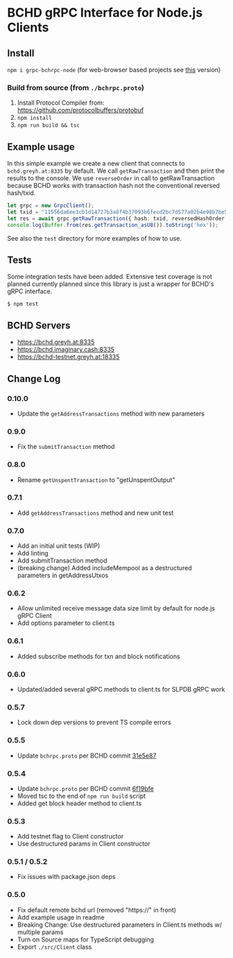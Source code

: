 # BCHD gRPC Interface for Node.js Clients


## Install
`npm i grpc-bchrpc-node` (for web-browser based projects see [this](https://github.com/jcramer/grpc-bchrpc-web) version)


### Build from source (from `./bchrpc.proto`)
1. Install Protocol Compiler from: https://github.com/protocolbuffers/protobuf
2. `npm install`
3. `npm run build && tsc`


## Example usage

In this simple example we create a new client that connects to `bchd.greyh.at:8335` by default.  We call `getRawTransaction` and then print the results to the console.  We use `reverseOrder` in call to getRawTransaction because BCHD works with transaction hash not the conventional reversed hash/txid.

```ts
let grpc = new GrpcClient();
let txid = "11556da6ee3cb1d14727b3a8f4b37093b6fecd2bc7d577a02b4e98b7be58a7e8";
let res = await grpc.getRawTransaction({ hash: txid, reversedHashOrder: true });
console.log(Buffer.from(res.getTransaction_asU8()).toString('hex'));
```

See also the `test` directory for more examples of how to use.


## Tests

Some integration tests have been added. Extensive test coverage is not planned currently planned since this library is just a wrapper for BCHD's gRPC interface.

`$ npm test`


## BCHD Servers
* https://bchd.greyh.at:8335
* https://bchd.imaginary.cash:8335
* https://bchd-testnet.greyh.at:18335


## Change Log

### 0.10.0
- Update the `getAddressTransactions` method with new parameters

### 0.9.0
- Fix the `submitTransaction` method

### 0.8.0
- Rename `getUnspentTransaction` to "getUnspentOutput"

### 0.7.1
- Add `getAddressTransactions` method and new unit test

### 0.7.0
- Add an initial unit tests (WIP)
- Add linting
- Add submitTransaction method
- (breaking change) Added includeMempool as a destructured parameters in getAddressUtxos

### 0.6.2
- Allow unlimited receive message data size limit by default for node.js gRPC Client
- Add options parameter to client.ts

### 0.6.1
- Added subscribe methods for txn and block notifications  

### 0.6.0
- Updated/added several gRPC methods to client.ts for SLPDB gRPC work

### 0.5.7
- Lock down dep versions to prevent TS compile errors

### 0.5.5
- Update `bchrpc.proto` per BCHD commit [31e5e87](https://github.com/gcash/bchd/blob/master/bchrpc/bchrpc.proto)

### 0.5.4
- Update `bchrpc.proto` per BCHD commit [6f19bfe](https://github.com/gcash/bchd/blob/master/bchrpc/bchrpc.proto)
- Moved tsc to the end of `npm run build` script
- Added get block header method to client.ts

### 0.5.3
- Add testnet flag to Client constructor
- Use destructured params in Client constructor

### 0.5.1 / 0.5.2
- Fix issues with package.json deps

### 0.5.0
- Fix default remote bchd url (removed "https://" in front)
- Add example usage in readme
- Breaking Change: Use destructured parameters in Client.ts methods w/ multiple params
- Turn on Source maps for TypeScript debugging
- Export `./src/Client` class